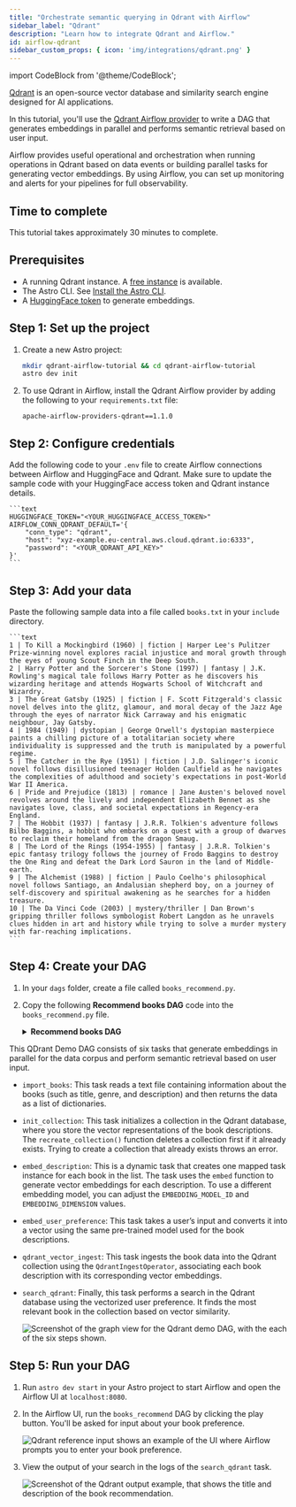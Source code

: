 ```yaml
---
title: "Orchestrate semantic querying in Qdrant with Airflow"
sidebar_label: "Qdrant"
description: "Learn how to integrate Qdrant and Airflow."
id: airflow-qdrant
sidebar_custom_props: { icon: 'img/integrations/qdrant.png' }
---
```


import CodeBlock from '@theme/CodeBlock';

[Qdrant](https://qdrant.tech/) is an open-source vector database and similarity search engine designed for AI applications.

In this tutorial, you'll use the [Qdrant Airflow provider](https://airflow.apache.org/docs/apache-airflow-providers-qdrant/stable/index.html) to write a DAG that generates embeddings in parallel and performs semantic retrieval based on user input.

Airflow provides useful operational and orchestration when running operations in Qdrant based on data events or building parallel tasks for generating vector embeddings. By using Airflow, you can set up monitoring and alerts for your pipelines for full observability.

## Time to complete

This tutorial takes approximately 30 minutes to complete.

## Prerequisites

- A running Qdrant instance. A [free instance](https://cloud.qdrant.io) is available.
- The Astro CLI. See [Install the Astro CLI](https://www.astronomer.io/docs/astro/cli/install-cli).
- A [HuggingFace token](https://huggingface.co/docs/hub/en/security-tokens) to generate embeddings.

## Step 1: Set up the project

1. Create a new Astro project:

    ```bash
    mkdir qdrant-airflow-tutorial && cd qdrant-airflow-tutorial
    astro dev init
    ```

2. To use Qdrant in Airflow, install the Qdrant Airflow provider by adding the following to your `requirements.txt` file:

    ```text
    apache-airflow-providers-qdrant==1.1.0
    ```

## Step 2: Configure credentials

Add the following code to your `.env` file to create Airflow connections between Airflow and HuggingFace and Qdrant. Make sure to update the sample code with your HuggingFace access token and Qdrant instance details.

    ```text
    HUGGINGFACE_TOKEN="<YOUR_HUGGINGFACE_ACCESS_TOKEN>"
    AIRFLOW_CONN_QDRANT_DEFAULT='{
        "conn_type": "qdrant",
        "host": "xyz-example.eu-central.aws.cloud.qdrant.io:6333",
        "password": "<YOUR_QDRANT_API_KEY>"
    }'
    ```

## Step 3: Add your data

Paste the following sample data into a file called `books.txt` in your `include` directory.

    ```text
    1 | To Kill a Mockingbird (1960) | fiction | Harper Lee's Pulitzer Prize-winning novel explores racial injustice and moral growth through the eyes of young Scout Finch in the Deep South.
    2 | Harry Potter and the Sorcerer's Stone (1997) | fantasy | J.K. Rowling's magical tale follows Harry Potter as he discovers his wizarding heritage and attends Hogwarts School of Witchcraft and Wizardry.
    3 | The Great Gatsby (1925) | fiction | F. Scott Fitzgerald's classic novel delves into the glitz, glamour, and moral decay of the Jazz Age through the eyes of narrator Nick Carraway and his enigmatic neighbour, Jay Gatsby.
    4 | 1984 (1949) | dystopian | George Orwell's dystopian masterpiece paints a chilling picture of a totalitarian society where individuality is suppressed and the truth is manipulated by a powerful regime.
    5 | The Catcher in the Rye (1951) | fiction | J.D. Salinger's iconic novel follows disillusioned teenager Holden Caulfield as he navigates the complexities of adulthood and society's expectations in post-World War II America.
    6 | Pride and Prejudice (1813) | romance | Jane Austen's beloved novel revolves around the lively and independent Elizabeth Bennet as she navigates love, class, and societal expectations in Regency-era England.
    7 | The Hobbit (1937) | fantasy | J.R.R. Tolkien's adventure follows Bilbo Baggins, a hobbit who embarks on a quest with a group of dwarves to reclaim their homeland from the dragon Smaug.
    8 | The Lord of the Rings (1954-1955) | fantasy | J.R.R. Tolkien's epic fantasy trilogy follows the journey of Frodo Baggins to destroy the One Ring and defeat the Dark Lord Sauron in the land of Middle-earth.
    9 | The Alchemist (1988) | fiction | Paulo Coelho's philosophical novel follows Santiago, an Andalusian shepherd boy, on a journey of self-discovery and spiritual awakening as he searches for a hidden treasure.
    10 | The Da Vinci Code (2003) | mystery/thriller | Dan Brown's gripping thriller follows symbologist Robert Langdon as he unravels clues hidden in art and history while trying to solve a murder mystery with far-reaching implications.
    ```

## Step 4: Create your DAG

1. In your `dags` folder, create a file called `books_recommend.py`.

2. Copy the following **Recommend books DAG** code into the `books_recommend.py` file.

    <details>
    <summary><strong>Recommend books DAG</strong></summary>
    ```python
    import os
    import requests

    from airflow.decorators import dag, task
    from airflow.models.baseoperator import chain
    from airflow.models.param import Param
    from airflow.providers.qdrant.hooks.qdrant import QdrantHook
    from airflow.providers.qdrant.operators.qdrant import QdrantIngestOperator
    from pendulum import datetime
    from qdrant_client import models


    QDRANT_CONNECTION_ID = "qdrant_default"
    DATA_FILE_PATH = "include/books.txt"
    COLLECTION_NAME = "airflow_tutorial_collection"

    EMBEDDING_MODEL_ID = "sentence-transformers/all-MiniLM-L6-v2"
    EMBEDDING_DIMENSION = 384
    SIMILARITY_METRIC = models.Distance.COSINE


    def embed(text: str) -> list:
        HUGGINFACE_URL = f"https://api-inference.huggingface.co/pipeline/feature-extraction/{EMBEDDING_MODEL_ID}"
        response = requests.post(
            HUGGINFACE_URL,
            headers={"Authorization": f"Bearer {os.getenv('HUGGINGFACE_TOKEN')}"},
            json={"inputs": [text], "options": {"wait_for_model": True}},
        )
        return response.json()[0]


    @dag(
        dag_id="books_recommend",
        start_date=datetime(2023, 10, 18),
        schedule=None,
        catchup=False,
        params={"preference": Param("Something suspenseful and thrilling.", type="string")},
    )
    def recommend_book():
        @task
        def import_books(text_file_path: str) -> list:
            data = []
            with open(text_file_path, "r") as f:
                for line in f:
                    _, title, genre, description = line.split("|")
                    data.append(
                        {
                            "title": title.strip(),
                            "genre": genre.strip(),
                            "description": description.strip(),
                        }
                    )

            return data

        @task
        def init_collection():
            hook = QdrantHook(conn_id=QDRANT_CONNECTION_ID)

            hook.conn.recreate_collection(
                COLLECTION_NAME,
                vectors_config=models.VectorParams(
                    size=EMBEDDING_DIMENSION, distance=SIMILARITY_METRIC
                ),
            )

        @task
        def embed_description(data: dict) -> list:
            return embed(data["description"])

        books = import_books(text_file_path=DATA_FILE_PATH)
        embeddings = embed_description.expand(data=books)

        qdrant_vector_ingest = QdrantIngestOperator(
            conn_id=QDRANT_CONNECTION_ID,
            task_id="qdrant_vector_ingest",
            collection_name=COLLECTION_NAME,
            payload=books,
            vectors=embeddings,
        )

        @task
        def embed_preference(**context) -> list:
            user_mood = context["params"]["preference"]
            response = embed(text=user_mood)

            return response

        @task
        def search_qdrant(
            preference_embedding: list,
        ) -> None:
            hook = QdrantHook(conn_id=QDRANT_CONNECTION_ID)

            result = hook.conn.search(
                collection_name=COLLECTION_NAME,
                query_vector=preference_embedding,
                limit=1,
                with_payload=True,
            )

            print("Book recommendation: " + result[0].payload["title"])
            print("Description: " + result[0].payload["description"])

        chain(
            init_collection(),
            qdrant_vector_ingest,
            search_qdrant(embed_preference()),
        )


    recommend_book()

    ```
    </details>

This QDrant Demo DAG consists of six tasks that generate embeddings in parallel for the data corpus and perform semantic retrieval based on user input.
- `import_books`: This task reads a text file containing information about the books (such as title, genre, and description) and then returns the data as a list of dictionaries.

- `init_collection`: This task initializes a collection in the Qdrant database, where you store the vector representations of the book descriptions. The `recreate_collection()` function deletes a collection first if it already exists. Trying to create a collection that already exists throws an error.

- `embed_description`: This is a dynamic task that creates one mapped task instance for each book in the list. The task uses the `embed` function to generate vector embeddings for each description. To use a different embedding model, you can adjust the `EMBEDDING_MODEL_ID` and `EMBEDDING_DIMENSION` values.

- `embed_user_preference`: This task takes a user’s input and converts it into a vector using the same pre-trained model used for the book descriptions.

- `qdrant_vector_ingest`: This task ingests the book data into the Qdrant collection using the `QdrantIngestOperator`, associating each book description with its corresponding vector embeddings.

- `search_qdrant`: Finally, this task performs a search in the Qdrant database using the vectorized user preference. It finds the most relevant book in the collection based on vector similarity.

    ![Screenshot of the graph view for the Qdrant demo DAG, with the each of the six steps shown.](/img/integrations/qdrant-demo-dag.png)

## Step 5: Run your DAG

1. Run `astro dev start` in your Astro project to start Airflow and open the Airflow UI at `localhost:8080`.

2. In the Airflow UI, run the `books_recommend` DAG by clicking the play button. You'll be asked for input about your book preference.

    ![Qdrant reference input shows an example of the UI where Airflow prompts you to enter your book preference.](/img/integrations/qdrant-reference-input.png)

3. View the output of your search in the logs of the `search_qdrant` task.

    ![Screenshot of the Qdrant output example, that shows the title and description of the book recommendation.](/img/integrations/qdrant-output.png)
